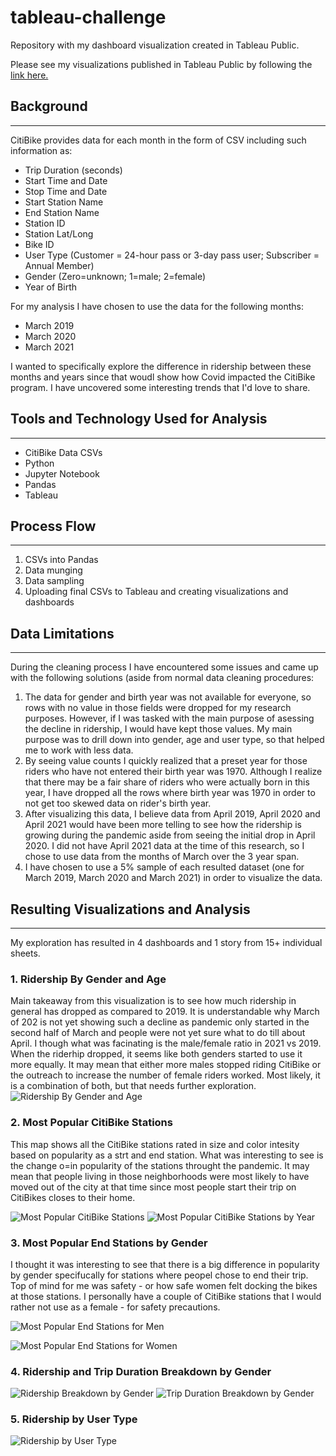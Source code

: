 # tableau-challenge
Repository with my dashboard visualization created in Tableau Public.

Please see my visualizations published in Tableau Public by following the [link here.](https://public.tableau.com/profile/nadia2360#!/)

## Background
---
CitiBike provides data for each month in the form of CSV including such information as: 
* Trip Duration (seconds)
* Start Time and Date
* Stop Time and Date
* Start Station Name
* End Station Name
* Station ID
* Station Lat/Long
* Bike ID
* User Type (Customer = 24-hour pass or 3-day pass user; Subscriber = Annual Member)
* Gender (Zero=unknown; 1=male; 2=female)
* Year of Birth

For my analysis I have chosen to use the data for the following months: 
* March 2019
* March 2020
* March 2021

I wanted to specifically explore the difference in ridership between these months and years since that woudl show how Covid impacted the CitiBike program. I have uncovered some interesting trends that I'd love to share.

## Tools and Technology Used for Analysis
---
* CitiBike Data CSVs
* Python
* Jupyter Notebook
* Pandas
* Tableau

## Process Flow
---
1. CSVs into Pandas
2. Data munging
3. Data sampling
4. Uploading final CSVs to Tableau and creating visualizations and dashboards


## Data Limitations
---
During the cleaning process I have encountered some issues and came up with the following solutions (aside from normal data cleaning procedures:
1. The data for gender and birth year was not available for everyone, so rows with no value in those fields were dropped for my research purposes. However, if I was tasked with the main purpose of asessing the decline in ridership, I would have kept those values. My main purpose was to drill down into gender, age and user type, so that helped me to work with less data.
2. By seeing value counts I quickly realized that a preset year for those riders who have not entered their birth year was 1970. Although I realize that there may be a fair share of riders who were actually born in this year, I have dropped all the rows where birth year was 1970 in order to not get too skewed data on rider's birth year.
3. After visualizing this data, I believe data from April 2019, April 2020 and April 2021 would have been more telling to see how the ridership is growing during the pandemic aside from seeing the initial drop in April 2020. I did not have April 2021 data at the time of this research, so I chose to use data from the months of March over the 3 year span.
4. I have chosen to use a 5% sample of each resulted dataset (one for March 2019, March 2020 and March 2021) in order to visualize the data.


## Resulting Visualizations and Analysis
---
My exploration has resulted in 4 dashboards and 1 story from 15+ individual sheets.

### 1. Ridership By Gender and Age
Main takeaway from this visualization is to see how much ridership in general has dropped as compared to 2019. It is understandable why March of 202 is not yet showing such a decline as pandemic only started in the second half of March and people were not yet sure what to do till about April. I though what was facinating is the male/female ratio in 2021 vs 2019. When the riderhip dropped, it seems like both genders started to use it more equally. It may mean that either more males stopped riding CitiBike or the outreach to increase the number of female riders worked. Most likely, it is a combination of both, but that needs further exploration.
![Ridership By Gender and Age](https://github.com/nadiarichards/tableau-challenge/blob/main/Images/Ridership%20by%20Gender%20and%20Age.png)

### 2. Most Popular CitiBike Stations
This map shows all the CitiBike stations rated in size and color intesity based on popularity as a strt and end station. What was interesting to see is the change o=in popularity of the stations throught the pandemic. It may mean that people living in those neighborhoods were most likely to have moved out of the city at that time since most people start their trip on CitiBikes closes to their home. 

![Most Popular CitiBike Stations](https://github.com/nadiarichards/tableau-challenge/blob/main/Images/Most%20Popular%20CitiBike%20Stations.png)
![Most Popular CitiBike Stations by Year](https://github.com/nadiarichards/tableau-challenge/blob/main/Images/Most%20Popular%20Stations%20by%20Year.png)

### 3. Most Popular End Stations by Gender
I thought it was interesting to see that there is a big difference in popularity by gender specifucally for stations where peopel chose to end their trip. Top of mind for me was safety - or how safe women felt docking the bikes at those stations. I personally have a couple of CitiBike stations that I would rather not use as a female - for safety precautions.

![Most Popular End Stations for Men](https://github.com/nadiarichards/tableau-challenge/blob/main/Images/Most%20Popular%20End%20Stations%20for%20Men.png)

![Most Popular End Stations for Women](https://github.com/nadiarichards/tableau-challenge/blob/main/Images/Most%20Popular%20End%20Stations%20for%20Women.png)

### 4. Ridership and Trip Duration Breakdown by Gender
![Ridership Breakdown by Gender](https://github.com/nadiarichards/tableau-challenge/blob/main/Images/Male%20vs%20Female%20Ridership%20by%20Year.png)
![Trip Duration Breakdown by Gender](https://github.com/nadiarichards/tableau-challenge/blob/main/Images/Trip%20Duration%20and%20Time%20of%20Day%20by%20Gender.png)

### 5. Ridership by User Type
![Ridership by User Type](https://github.com/nadiarichards/tableau-challenge/blob/main/Images/Ridership%20by%20User%20Type.png)

